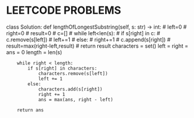 # LEETCODE PROBLEMS
class Solution:
    def lengthOfLongestSubstring(self, s: str) -> int:
        # left=0
        # right=0
        # result=0
        # c=[]
        # while left<len(s):
        #     if s[right] in c:
        #         c.remove(s[left])
        #         left+=1
        #     else:
        #         right+=1
        #         c.append(s[right])
        #         result=max(right-left,result)
        # return result
        characters = set()
        left = right = ans = 0
        length = len(s)

        while right < length:
            if s[right] in characters:
                characters.remove(s[left])
                left += 1
            else:
                characters.add(s[right])
                right += 1
                ans = max(ans, right - left)

        return ans
    
    
